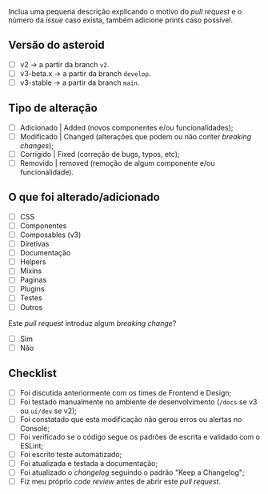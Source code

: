 <!-- PULL REQUEST TEMPLATE -->

<!-- (Remova este texto de descrição.) -->
Inclua uma pequena descrição explicando o motivo do _pull request_ e o número da _issue_ caso exista, também adicione prints caso possível.

<!-- (Altere de "[ ]" para "[x]" para marcar o item.) -->

## Versão do asteroid

- [ ] v2 -> a partir da branch `v2`.
- [ ] v3-beta.x -> a partir da branch `develop`.
- [ ] v3-stable -> a partir da branch `main`.

## Tipo de alteração

- [ ] Adicionado | Added (novos componentes e/ou funcionalidades);
- [ ] Modificado | Changed (alterações que podem ou não conter _breaking changes_);
- [ ] Corrigido | Fixed (correção de bugs, typos, etc);
- [ ] Removido | removed (remoção de algum componente e/ou funcionalidade).

## O que foi alterado/adicionado

- [ ] CSS
- [ ] Componentes
- [ ] Composables (v3)
- [ ] Diretivas
- [ ] Documentação
- [ ] Helpers
- [ ] Mixins
- [ ] Paginas
- [ ] Plugins
- [ ] Testes
- [ ] Outros

Este _pull request_ introduz algum _breaking change_?

- [ ] Sim
- [ ] Não

## Checklist

- [ ] Foi discutida anteriormente com os times de Frontend e Design;
- [ ] Foi testado manualmente no ambiente de desenvolvimento (`/docs` se v3 ou `ui/dev` se v2);
- [ ] Foi constatado que esta modificação não gerou erros ou alertas no Console;
- [ ] Foi verificado se o código segue os padrões de escrita e validado com o ESLint;
- [ ] Foi escrito teste automatizado;
- [ ] Foi atualizada e testada a documentação;
- [ ] Foi atualizado o _changelog_ seguindo o padrão "Keep a Changelog";
- [ ] Fiz meu próprio _code review_ antes de abrir este _pull request_.
